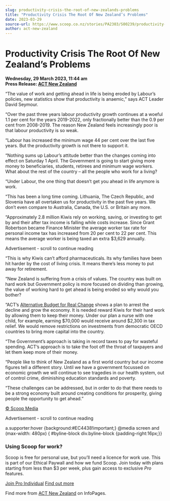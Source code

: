 ```yaml
---
slug: productivity-crisis-the-root-of-new-zealands-problems
title: "Productivity Crisis The Root Of New Zealand’s Problems"
date: 2023-03-29
source-url: https://www.scoop.co.nz/stories/PA2303/S00239/productivity-crisis-the-root-of-new-zealands-problems.htm
author: act-new-zealand
---
```

Productivity Crisis The Root Of New Zealand’s Problems
======================================================

**Wednesday, 29 March 2023, 11:44 am**  
**Press Release: [ACT New Zealand](https://info.scoop.co.nz/ACT_New_Zealand)**

“The value of work and getting ahead in life is being eroded by Labour’s policies, new statistics show that productivity is anaemic,” says ACT Leader David Seymour.

“Over the past three years labour productivity growth continues at a woeful 1.1 per cent for the years 2019-2022, only fractionally better than the 0.9 per cent from 2008-2019. The reason New Zealand feels increasingly poor is that labour productivity is so weak.

“Labour has increased the minimum wage 44 per cent over the last five years. But the productivity growth is not there to support it.

“Nothing sums up Labour’s attitude better than the changes coming into effect on Saturday 1 April. The Government is going to start giving more money to beneficiaries, students, retirees and minimum wage workers. What about the rest of the country – all the people who work for a living?

“Under Labour, the one thing that doesn’t get you ahead in life anymore is work.

“This has been a long time coming. Lithuania, The Czech Republic, and Slovenia have all overtaken us for productivity in the past five years. We don’t even compare to Australia, Canada, the U.S. or Britain any more.

“Approximately 2.8 million Kiwis rely on working, saving, or investing to get by and their after tax income is falling while costs increase. Since Grant Robertson became Finance Minister the average worker tax rate for personal income tax has increased from 20 per cent to 22 per cent. This means the average worker is being taxed an extra $3,629 annually.

Advertisement - scroll to continue reading





“This is why Kiwis can’t afford pharmaceuticals. Its why families have been hit harder by the cost of living crisis. It means there’s less money to put away for retirement.

“New Zealand is suffering from a crisis of values. The country was built on hard work but Government policy is more focused on dividing than growing, the value of working hard to get ahead is being eroded so why would you bother?

“ACT’s [Alternative Budget for Real Change](https://actnz.nationbuilder.com/r?u=fk3qs1mHicx9-w03tafB2G8vNGMp4KGcuuJPtVN2YhaoXbWGUvskuxR_bArYfSCMIFJAztDHoD7onNitzmIL_J0F_ficXflBYJnRVQiR4bq4AjcrYE7NMZTp8LtMO2YykE81Orp0ZXhEFyQ6EWmQwQcDF_JiRjqqUxHl8Z-WRel-1C2Nekfyeso_Mrm2t6iWMMdaF613TjgGlaxLvhWRXTDU1ZlAZ1gRLyD3RjTXdQUuRAu3giQ1yB9ZJJx-_YOeoAzV_jC4nuMWykAdHZL-iKIWhRP0x4Qa5ZCe_GKWQcJnLO2P4C8rMidHZ4gw-lsakRGC8FRpRIhSrPDJp66eoDmH-ZnumBJLoVq4fnXlPmDm11Xwu60SHm1MzLmn3wYvG2KFAssn-RT4dViYIe24BehCo6VB0IqUoIGvaLjxTzTHFbQm8Sy1lerPZBE9PHAfKzaz7ilevICYjoC0O-qs8Rs43OEXdgkHP8H23gO_h6v4WowIO2eYtRd8y6ejx4uCw37ALiYzgeLYy1CDyivbbS1gvUB-rYja-ylIzdnmMQBAP9TgZNas2sWvD4KKAk_S&e=752ed10e9ed7db3a7867d6b86ebadc6c&utm_source=actnz&utm_medium=email&utm_campaign=productivity_crisis_the_root_o&n=2) shows a plan to arrest the decline and grow the economy. It is needed reward Kiwis for their hard work by allowing them to keep their money. Under our plan a nurse with one child, for example, earning $70,000 would receive around $2,300 in tax relief. We would remove restrictions on investments from democratic OECD countries to bring more capital into the country.

“The Government’s approach is taking in record taxes to pay for wasteful spending. ACT’s approach is to take the foot off the throat of taxpayers and let them keep more of their money.

“People like to think of New Zealand as a first world country but our income figures tell a different story. Until we have a government focussed on economic growth we will continue to see tragedies in our health system, out of control crime, diminishing education standards and poverty.

“These challenges can be addressed, but in order to do that there needs to be a strong economy built around creating conditions for prosperity, giving people the opportunity to get ahead.”

[© Scoop Media](http://www.scoop.co.nz/about/terms.html)  

Advertisement - scroll to continue reading



a.supporter:hover {background:#EC4438!important;} @media screen and (max-width: 480px) { #byline-block div.byline-block {padding-right:16px;}}

### Using Scoop for work?

Scoop is free for personal use, but you’ll need a licence for work use. This is part of our Ethical Paywall and how we fund Scoop. Join today with plans starting from less than $3 per week, plus gain access to exclusive _Pro_ features.  
  
[Join Pro Individual](https://pro.scoop.co.nz/Individual/?from=ProIn24) [Find out more](https://pro.scoop.co.nz/using-scoop-for-work/?from=ProIn24)

Find more from [ACT New Zealand](https://info.scoop.co.nz/ACT_New_Zealand) on InfoPages.